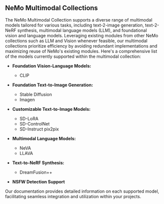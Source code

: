 ## NeMo Multimodal Collections

The NeMo Multimodal Collection supports a diverse range of multimodal models tailored for various tasks, including text-2-image generation, text-2-NeRF synthesis, multimodal language models (LLM), and foundational vision and language models. Leveraging existing modules from other NeMo collections such as LLM and Vision whenever feasible, our multimodal collections prioritize efficiency by avoiding redundant implementations and maximizing reuse of NeMo's existing modules. Here's a comprehensive list of the models currently supported within the multimodal collection:

- **Foundation Vision-Language Models:**
  - CLIP
  
- **Foundation Text-to-Image Generation:**
  - Stable Diffusion
  - Imagen
  
- **Customizable Text-to-Image Models:**
  - SD-LoRA
  - SD-ControlNet
  - SD-Instruct pix2pix
  
- **Multimodal Language Models:**
  - NeVA
  - LLAVA
  
- **Text-to-NeRF Synthesis:**
  - DreamFusion++
  
- **NSFW Detection Support**

Our documentation provides detailed information on each supported model, facilitating seamless integration and utilization within your projects.